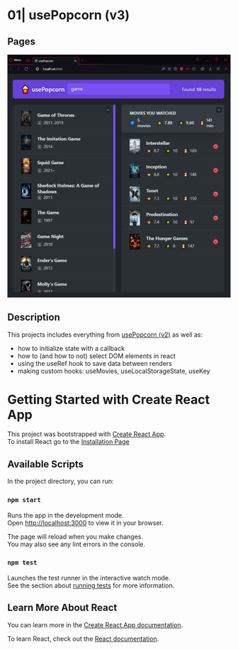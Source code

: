 # 01| usePopcorn (v3)

## Pages

![usePopcorn](usepopcorn.png)

## Description

This projects includes everything from [usePopcorn (v2)](../v2) as well as:

- how to initialize state with a callback
- how to (and how to not) select DOM elements in react
- using the useRef hook to save data between renders
- making custom hooks: useMovies, useLocalStorageState, useKey

# Getting Started with Create React App

This project was bootstrapped with [Create React App](https://github.com/facebook/create-react-app).\
To install React go to the [Installation Page](https://react.dev/learn/installation)

## Available Scripts

In the project directory, you can run:

### `npm start`

Runs the app in the development mode.\
Open [http://localhost:3000](http://localhost:3000) to view it in your browser.

The page will reload when you make changes.\
You may also see any lint errors in the console.

### `npm test`

Launches the test runner in the interactive watch mode.\
See the section about [running tests](https://facebook.github.io/create-react-app/docs/running-tests) for more information.

## Learn More About React

You can learn more in the [Create React App documentation](https://facebook.github.io/create-react-app/docs/getting-started).

To learn React, check out the [React documentation](https://reactjs.org/).
